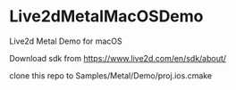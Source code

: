 # Live2dMetalMacOSDemo
Live2d Metal Demo for macOS

Download sdk from https://www.live2d.com/en/sdk/about/

clone this repo to Samples/Metal/Demo/proj.ios.cmake
